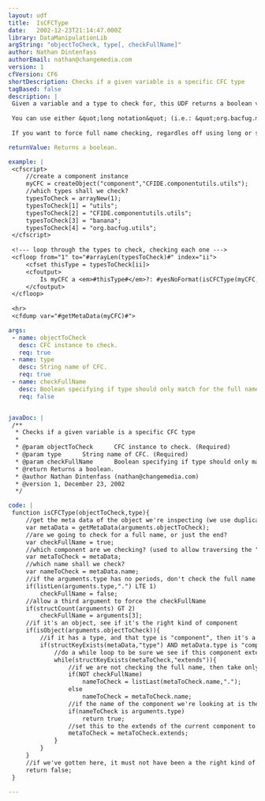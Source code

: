 ```yaml
---
layout: udf
title:  IsCFCType
date:   2002-12-23T21:14:47.000Z
library: DataManipulationLib
argString: "objectToCheck, type[, checkFullName]"
author: Nathan Dintenfass
authorEmail: nathan@changemedia.com
version: 1
cfVersion: CF6
shortDescription: Checks if a given variable is a specific CFC type
tagBased: false
description: |
 Given a variable and a type to check for, this UDF returns a boolean value for whether the given variable is a component of the given type.
 
 You can use either &quot;long notation&quot; (i.e.: &quot;org.bacfug.myCFC&quot;), which will check for the complete component type, or you can use &quot;short notation&quot; (i.e.: &quot;myCFC&quot;), which will check only the name of the component, without concern for where it sits in the directory hierarchy.
 
 If you want to force full name checking, regardles off using long or short notation, pass a boolean value as an optional third argument.

returnValue: Returns a boolean.

example: |
 <cfscript>
     //create a component instance
     myCFC = createObject("component","CFIDE.componentutils.utils");
     //which types shall we check?
     typesToCheck = arrayNew(1);
     typesToCheck[1] = "utils";
     typesToCheck[2] = "CFIDE.componentutils.utils";
     typesToCheck[3] = "banana";
     typesToCheck[4] = "org.bacfug.utils";
 </cfscript>
 
 <!--- loop through the types to check, checking each one --->
 <cfloop from="1" to="#arrayLen(typesToCheck)#" index="ii">
     <cfset thisType = typesToCheck[ii]>
     <cfoutput>
         Is myCFC a <em>#thisType#</em>?: #yesNoFormat(isCFCType(myCFC,thisType))#<br />
     </cfoutput>
 </cfloop>
 
 <hr>
 <cfdump var="#getMetaData(myCFC)#">

args:
 - name: objectToCheck
   desc: CFC instance to check.
   req: true
 - name: type
   desc: String name of CFC.
   req: true
 - name: checkFullName
   desc: Boolean specifying if type should only match for the full name of the CFC. Defaults to false. If any value is passed, checkFullname is true.
   req: false


javaDoc: |
 /**
  * Checks if a given variable is a specific CFC type
  * 
  * @param objectToCheck      CFC instance to check. (Required)
  * @param type      String name of CFC. (Required)
  * @param checkFullName      Boolean specifying if type should only match for the full name of the CFC. Defaults to false. If any value is passed, checkFullname is true. (Optional)
  * @return Returns a boolean. 
  * @author Nathan Dintenfass (nathan@changemedia.com) 
  * @version 1, December 23, 2002 
  */

code: |
 function isCFCType(objectToCheck,type){
     //get the meta data of the object we're inspecting (we use duplicate so we don't mess with the instance)
     var metaData = getMetaData(arguments.objectToCheck);
     //are we going to check for a full name, or just the end?
     var checkFullName = true;
     //which component are we checking? (used to allow traversing the "extends" for extended components)
     var metaToCheck = metaData;
     //which name shall we check?
     var nameToCheck = metaData.name;
     //if the arguments.type has no periods, don't check the full name
     if(listLen(arguments.type,".") LTE 1)
         checkFullName = false;
     //allow a third argument to force the checkFullName
     if(structCount(arguments) GT 2)
         checkFullName = arguments[3];
     //if it's an object, see if it's the right kind of component
     if(isObject(arguments.objectToCheck)){
         //if it has a type, and that type is "component", then it's a component, so we then look at the type
         if(structKeyExists(metaData,"type") AND metaData.type is "component"){    
             //do a while loop to be sure we see if this component extends the type we want
             while(structKeyExists(metaToCheck,"extends")){
                 //if we are not checking the full name, then take only the last element in the full name
                 if(NOT checkFullName)
                     nameToCheck = listLast(metaToCheck.name,".");
                 else
                     nameToCheck = metaToCheck.name;
                 //if the name of the component we're looking at is the type we're looking for, return true
                 if(nameToCheck is arguments.type)
                     return true;
                 //set this to the extends of the current component to traverse the meta data tree    
                 metaToCheck = metaToCheck.extends;    
             }
         }
     }    
     //if we've gotten here, it must not have been a the right kind of object
     return false;        
 }

---
```


